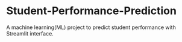 # Student-Performance-Prediction
A machine learning(ML) project to predict student performance with Streamlit interface.
